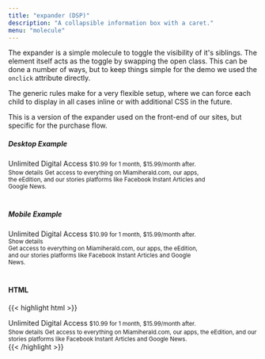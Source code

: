```yaml
---
title: "expander (DSP)"
description: "A collapsible information box with a caret."
menu: "molecule"
---
```


The expander is a simple molecule to toggle the visibility of it's siblings. The element itself acts as the toggle by swapping the open class. This can be done a number of ways, but to keep things simple for the demo we used the `onclick` attribute directly.

The generic rules make for a very flexible setup, where we can force each child to display in all cases inline or with additional CSS in the future.

This is a version of the expander used on the front-end of our sites, but specific for the purchase flow.

##### Desktop Example

<section class="dsp" style="padding-left:0;padding-bottom: 20px;">
        <div class="card horizontal package small" style="max-width: 400px;">
                <div>
                    <span class="summary bold">Unlimited Digital Access</span>
                    <small>$10.99 for 1 month, $15.99/month after.</small>
                </div>
                <small class="expander" onclick="this.classList.toggle('open')">Show details</small>
                <small class="stretch">Get access to everything on Miamiherald.com, our apps, the eEdition, and our stories platforms like Facebook Instant Articles and Google News.</small>
        </div>
</section>

##### Mobile Example

<div class="dsp" style="padding-bottom: 20px">
        <div class="card horizontal package small" style="grid-gap:0;align-self: flex-start;
    grid-template-columns: 1fr 95px;max-width: 400px;">
                <div>
                    <span class="summary bold">Unlimited Digital Access</span>
                    <small>$10.99 for 1 month, $15.99/month after.</small>
                </div>
                <small class="expander" onclick="this.classList.toggle('open')" style="display: flex;">Show details</small>
                <small style="padding-top:15px;grid-column: span 2;">Get access to everything on Miamiherald.com, our apps, the eEdition, and our stories platforms like Facebook Instant Articles and Google News.</small>
        </div>
</div>

#### HTML
{{< highlight html >}}
<div class="card horizontal package small">
    <div>
        <span class="summary bold">Unlimited Digital Access</span>
        <small>$10.99 for 1 month, $15.99/month after.</small>
    </div>
    <small class="expander" onclick="this.classList.toggle('open')">Show details</small>
    <small class="stretch">Get access to everything on Miamiherald.com, our apps, the eEdition, and our stories platforms like Facebook Instant Articles and Google News.</small>
</div>
{{< /highlight >}}